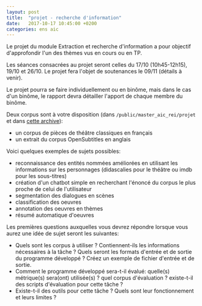 ```yaml
---
layout: post
title:  "projet - recherche d'information"
date:   2017-10-17 10:45:00 +0200
categories: ens aic
---
```


Le projet du module Extraction et recherche d'information a pour objectif d'approfondir l'un des thèmes vus en cours ou en TP.

Les séances consacrées au projet seront celles du 17/10 (10h45-12h15), 19/10 et 26/10. Le projet fera l'objet de soutenances le 09/11 (détails à venir).

Le projet pourra se faire individuellement ou en binôme, mais dans le cas d'un binôme, le rapport devra détailler l'apport de chaque membre du binôme.

Deux corpus sont à votre disposition (dans `/public/master_aic_rei/projet` et dans [cette archive](https://annlor.github.io/docs/corpus.tar.gz)):
- un corpus de pièces de théâtre classiques en français
- un extrait du corpus OpenSubtitles en anglais

Voici quelques exemples de sujets possibles:
- reconnaissance des entités nommées améliorées en utilisant les informations sur les personnages (didascalies pour le théâtre ou imdb pour les sous-titres)
- création d'un chatbot simple en recherchant l'énoncé du corpus le plus proche de celui de l'utilisateur
- segmentation des dialogues en scènes
- classification des oeuvres
- annotation des oeuvres en thèmes
- résumé automatique d'oeuvres

Les premières questions auxquelles vous devrez répondre lorsque vous aurez une idée de sujet seront les suivantes:
- Quels sont les corpus à utiliser ? Contiennent-ils les informations nécessaires à la tâche ? Quels seront les formats d'entrée et de sortie du programme développé ? Créez un exemple de fichier d'entrée et de sortie.
- Comment le programme développé sera-t-il évalué: quelle(s) métrique(s) sera(ont) utilisée(s) ? quel corpus d'évaluation ? existe-t-il des scripts d'évaluation pour cette tâche ?
- Existe-t-il des outils pour cette tâche ? Quels sont leur fonctionnement et leurs limites ?


